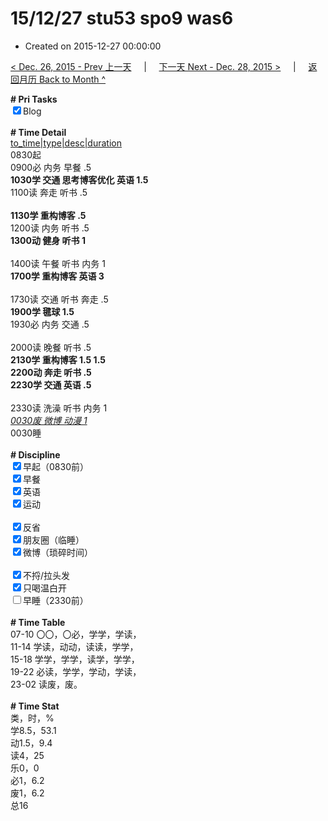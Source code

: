 # 15/12/27 stu53 spo9 was6

- Created on 2015-12-27 00:00:00

[< Dec. 26, 2015 - Prev 上一天](_archived/lifelogs/2015/12/d26.md) &nbsp; &nbsp; | &nbsp; &nbsp; [下一天 Next - Dec. 28, 2015 >](_archived/lifelogs/2015/12/d28.md) &nbsp; &nbsp; |  &nbsp; &nbsp; [返回月历 Back to Month ^](_archived/lifelogs/2015/12/index.md)
<br/><div><b># Pri Tasks</b></div><div><input checked="true" type="checkbox"/>Blog</div><div><br/></div><div><b># Time Detail</b></div><div><u>to_time|type|desc|duration</u></div><div>0830起</div><div>0900必 内务 早餐 .5</div><div><b>1030学 交通 思考博客优化 英语 1.5</b></div><div>1100读 奔走 听书 .5</div><div><br/></div><div><b>1130学 重构博客 .5</b></div><div>1200读 内务 听书 .5</div><div><b>1300动 健身 听书 1</b></div><div><br/></div><div>1400读 午餐 听书 内务 1</div><div><b>1700学 重构博客 英语 3</b></div><div><br/></div><div>1730读 交通 听书 奔走 .5</div><div><b>1900学 毽球 1.5</b></div><div>1930必 内务 交通 .5</div><div><br/></div><div>2000读 晚餐 听书 .5</div><div><b>2130学 重构博客 1.5</b><b> 1.5</b></div><div><b>2200动 奔走 听书 .5</b></div><div><b>2230学 交通 英语 .5</b></div><div><br/></div><div>2330读 洗澡 听书 内务 1</div><div><u><i>0030废 微博 动漫 1</i></u></div><div>0030睡</div><div><br/></div><div><b># Discipline</b></div><div><input checked="true" type="checkbox"/>早起（0830前）</div><div><input checked="true" type="checkbox"/>早餐</div><div><input checked="true" type="checkbox"/>英语</div><div><input checked="true" type="checkbox"/>运动</div><div><br/></div><div><input checked="true" type="checkbox"/>反省</div><div><input checked="true" type="checkbox"/>朋友圈（临睡）</div><div><input checked="true" type="checkbox"/>微博（琐碎时间）</div><div><br/></div><div><input checked="true" type="checkbox"/>不捋/拉头发</div><div><input checked="true" type="checkbox"/>只喝温白开</div><div><input type="checkbox"/>早睡（2330前）</div><div><br/></div><div><b># Time Table</b></div><div>07-10 〇〇，〇必，学学，学读，</div><div>11-14 学读，动动，读读，学学，</div><div>15-18 学学，学学，读学，学学，</div><div>19-22 必读，学学，学动，学读，</div><div>23-02 读废，废。</div><div><br/></div><div><b># Time Stat</b></div><div>类，时，%</div><div>学8.5，53.1</div><div>动1.5，9.4</div><div>读4，25</div><div>乐0，0</div><div>必1，6.2</div><div>废1，6.2</div><div>总16</div>
